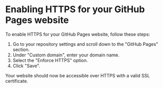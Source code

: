# Enabling HTTPS for your GitHub Pages website

To enable HTTPS for your GitHub Pages website, follow these steps:

1. Go to your repository settings and scroll down to the "GitHub Pages" section.
2. Under "Custom domain", enter your domain name.
3. Select the "Enforce HTTPS" option.
4. Click "Save".

Your website should now be accessible over HTTPS with a valid SSL certificate.
